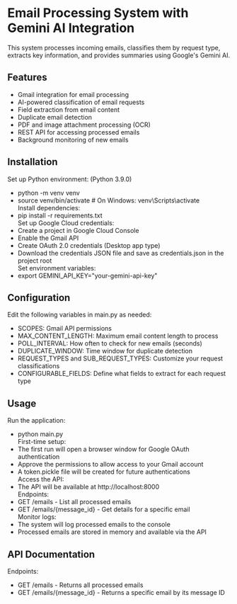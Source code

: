 # Email Processing System with Gemini AI Integration  

This system processes incoming emails, classifies them by request type, extracts key information, and provides summaries using Google's Gemini AI.  

## Features
- Gmail integration for email processing  
- AI-powered classification of email requests  
- Field extraction from email content  
- Duplicate email detection  
- PDF and image attachment processing (OCR)  
- REST API for accessing processed emails  
- Background monitoring of new emails  

## Installation
Set up Python environment: (Python 3.9.0)  
- python -m venv venv  
- source venv/bin/activate  # On Windows: venv\Scripts\activate  
Install dependencies:  
- pip install -r requirements.txt  
Set up Google Cloud credentials:  
- Create a project in Google Cloud Console  
- Enable the Gmail API  
- Create OAuth 2.0 credentials (Desktop app type)  
- Download the credentials JSON file and save as credentials.json in the project root  
Set environment variables:  
- export GEMINI_API_KEY="your-gemini-api-key"  

## Configuration
Edit the following variables in main.py as needed:  
- SCOPES: Gmail API permissions  
- MAX_CONTENT_LENGTH: Maximum email content length to process  
- POLL_INTERVAL: How often to check for new emails (seconds)  
- DUPLICATE_WINDOW: Time window for duplicate detection  
- REQUEST_TYPES and SUB_REQUEST_TYPES: Customize your request classifications  
- CONFIGURABLE_FIELDS: Define what fields to extract for each request type  

## Usage
Run the application:  
- python main.py  
First-time setup:  
- The first run will open a browser window for Google OAuth authentication  
- Approve the permissions to allow access to your Gmail account  
- A token.pickle file will be created for future authentications  
Access the API:  
- The API will be available at http://localhost:8000  
Endpoints:  
- GET /emails - List all processed emails  
- GET /emails/{message_id} - Get details for a specific email  
Monitor logs:  
- The system will log processed emails to the console  
- Processed emails are stored in memory and available via the API  

## API Documentation  
Endpoints:  
- GET /emails - Returns all processed emails  
- GET /emails/{message_id} - Returns a specific email by its message ID  
